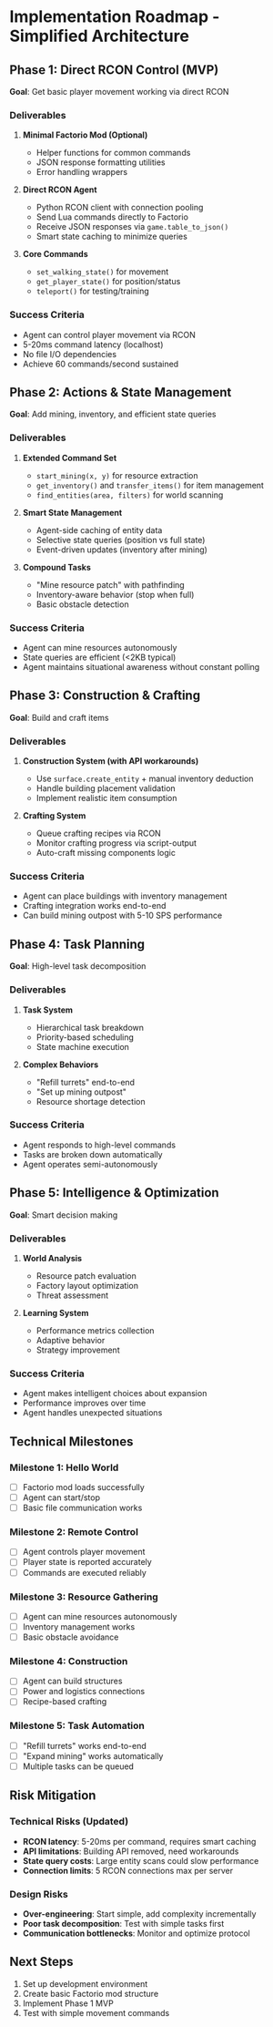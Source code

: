 # Implementation Roadmap - Simplified Architecture

## Phase 1: Direct RCON Control (MVP)
**Goal**: Get basic player movement working via direct RCON

### Deliverables
1. **Minimal Factorio Mod (Optional)**
   - Helper functions for common commands
   - JSON response formatting utilities
   - Error handling wrappers

2. **Direct RCON Agent**
   - Python RCON client with connection pooling
   - Send Lua commands directly to Factorio
   - Receive JSON responses via `game.table_to_json()`
   - Smart state caching to minimize queries

3. **Core Commands**
   - `set_walking_state()` for movement
   - `get_player_state()` for position/status
   - `teleport()` for testing/training

### Success Criteria
- Agent can control player movement via RCON
- 5-20ms command latency (localhost)
- No file I/O dependencies
- Achieve 60 commands/second sustained

## Phase 2: Actions & State Management
**Goal**: Add mining, inventory, and efficient state queries

### Deliverables
1. **Extended Command Set**
   - `start_mining(x, y)` for resource extraction
   - `get_inventory()` and `transfer_items()` for item management
   - `find_entities(area, filters)` for world scanning

2. **Smart State Management**
   - Agent-side caching of entity data
   - Selective state queries (position vs full state)
   - Event-driven updates (inventory after mining)

3. **Compound Tasks**
   - "Mine resource patch" with pathfinding
   - Inventory-aware behavior (stop when full)
   - Basic obstacle detection

### Success Criteria
- Agent can mine resources autonomously
- State queries are efficient (<2KB typical)
- Agent maintains situational awareness without constant polling

## Phase 3: Construction & Crafting
**Goal**: Build and craft items

### Deliverables
1. **Construction System (with API workarounds)**
   - Use `surface.create_entity` + manual inventory deduction
   - Handle building placement validation
   - Implement realistic item consumption

2. **Crafting System**
   - Queue crafting recipes via RCON
   - Monitor crafting progress via script-output
   - Auto-craft missing components logic

### Success Criteria
- Agent can place buildings with inventory management
- Crafting integration works end-to-end
- Can build mining outpost with 5-10 SPS performance

## Phase 4: Task Planning
**Goal**: High-level task decomposition

### Deliverables
1. **Task System**
   - Hierarchical task breakdown
   - Priority-based scheduling
   - State machine execution

2. **Complex Behaviors**
   - "Refill turrets" end-to-end
   - "Set up mining outpost" 
   - Resource shortage detection

### Success Criteria
- Agent responds to high-level commands
- Tasks are broken down automatically
- Agent operates semi-autonomously

## Phase 5: Intelligence & Optimization
**Goal**: Smart decision making

### Deliverables
1. **World Analysis**
   - Resource patch evaluation
   - Factory layout optimization
   - Threat assessment

2. **Learning System**
   - Performance metrics collection
   - Adaptive behavior
   - Strategy improvement

### Success Criteria
- Agent makes intelligent choices about expansion
- Performance improves over time
- Agent handles unexpected situations

## Technical Milestones

### Milestone 1: Hello World
- [ ] Factorio mod loads successfully
- [ ] Agent can start/stop
- [ ] Basic file communication works

### Milestone 2: Remote Control
- [ ] Agent controls player movement
- [ ] Player state is reported accurately
- [ ] Commands are executed reliably

### Milestone 3: Resource Gathering
- [ ] Agent can mine resources autonomously  
- [ ] Inventory management works
- [ ] Basic obstacle avoidance

### Milestone 4: Construction
- [ ] Agent can build structures
- [ ] Power and logistics connections
- [ ] Recipe-based crafting

### Milestone 5: Task Automation
- [ ] "Refill turrets" works end-to-end
- [ ] "Expand mining" works automatically
- [ ] Multiple tasks can be queued

## Risk Mitigation

### Technical Risks (Updated)
- **RCON latency**: 5-20ms per command, requires smart caching
- **API limitations**: Building API removed, need workarounds
- **State query costs**: Large entity scans could slow performance
- **Connection limits**: 5 RCON connections max per server

### Design Risks
- **Over-engineering**: Start simple, add complexity incrementally
- **Poor task decomposition**: Test with simple tasks first
- **Communication bottlenecks**: Monitor and optimize protocol

## Next Steps
1. Set up development environment
2. Create basic Factorio mod structure
3. Implement Phase 1 MVP
4. Test with simple movement commands
